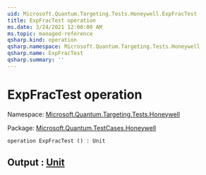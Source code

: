 ```yaml
---
uid: Microsoft.Quantum.Targeting.Tests.Honeywell.ExpFracTest
title: ExpFracTest operation
ms.date: 3/24/2021 12:00:00 AM
ms.topic: managed-reference
qsharp.kind: operation
qsharp.namespace: Microsoft.Quantum.Targeting.Tests.Honeywell
qsharp.name: ExpFracTest
qsharp.summary: ''
---
```


# ExpFracTest operation

Namespace: [Microsoft.Quantum.Targeting.Tests.Honeywell](xref:Microsoft.Quantum.Targeting.Tests.Honeywell)

Package: [Microsoft.Quantum.TestCases.Honeywell](https://nuget.org/packages/Microsoft.Quantum.TestCases.Honeywell)




```qsharp
operation ExpFracTest () : Unit
```


## Output : [Unit](xref:microsoft.quantum.lang-ref.unit)

